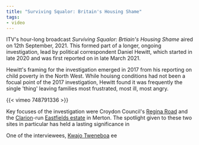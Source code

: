 ```yaml
---
title: "Surviving Squalor: Britain's Housing Shame"
tags:
- video
---
```


ITV's hour-long broadcast *Surviving Squalor: Brtiain's Housing Shame* aired on 12th September, 2021. This formed part of a longer, ongoing investigation, lead by political correspondent Daniel Hewitt, which started in late 2020 and was first reported on in late March 2021.  

Hewitt's framing for the investigation emerged in 2017 from his reporting on child poverty in the North West. While houisng conditions had not been a focual point of the 2017 investigation, Hewitt found it was frequently the single 'thing' leaving families most frustrated, most ill, most angry.

{{< vimeo 748791336 >}}

Key focuses of the investigation were Croydon Council's [Regina Road](cases/regina-road) and the [Clarion](providers/clarion)-run [Eastfields estate](cases/eastfields-estate) in Merton. The spotlight given to these two sites in particular has held a lasting significance in

One of the interviewees, [Kwajo Tweneboa](media/kwajo) ee
